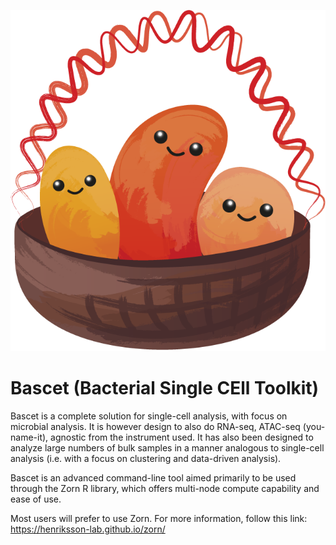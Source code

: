 ![Bascet logo](./assets/img/Bascet.png)

# Bascet (Bacterial Single CEll Toolkit)

Bascet is a complete solution for single-cell analysis, with focus on microbial analysis.
It is however design to also do RNA-seq, ATAC-seq (you-name-it), agnostic from the instrument used.
It has also been designed to analyze large numbers of bulk samples in a manner analogous to single-cell analysis
(i.e. with a focus on clustering and data-driven analysis).

Bascet is an advanced command-line tool aimed primarily to be used through the Zorn R library, which offers multi-node compute capability and ease of use.

Most users will prefer to use Zorn. For more information, follow this link: https://henriksson-lab.github.io/zorn/
